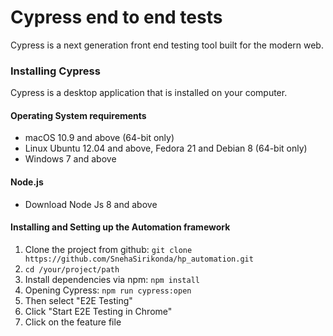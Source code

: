 # Cypress end to end tests

Cypress is a next generation front end testing tool built for the modern web.

### Installing Cypress

Cypress is a desktop application that is installed on your computer.

#### Operating System requirements

- macOS 10.9 and above (64-bit only)
- Linux Ubuntu 12.04 and above, Fedora 21 and Debian 8 (64-bit only)
- Windows 7 and above

#### Node.js

- Download Node Js 8 and above

#### Installing and Setting up the Automation framework

1. Clone the project from github: `git clone https://github.com/SnehaSirikonda/hp_automation.git`
2. `cd /your/project/path`
3. Install dependencies via npm: `npm install`
4. Opening Cypress: `npm run cypress:open`
5. Then select "E2E Testing"
6. Click "Start E2E Testing in Chrome"
7. Click on the feature file
